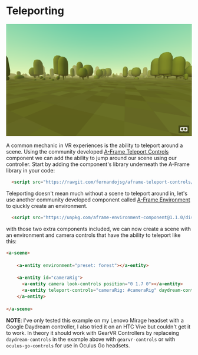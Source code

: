 # Teleporting

![teleporting example](screenshot.png)

A common mechanic in VR experiences is the ability to teleport around a scene. Using the community developed [A-Frame Teleport Controls](https://github.com/fernandojsg/aframe-teleport-controls) component we can add the ability to jump around our scene using our controller. Start by adding the component's library underneath the A-Frame library in your code:

```html
  <script src="https://rawgit.com/fernandojsg/aframe-teleport-controls/master/dist/aframe-teleport-controls.min.js"></script>
```

Teleporting doesn't mean much without a scene to teleport around in, let's use another community developed component called [A-Frame Environment](https://github.com/supermedium/aframe-environment-component) to qiuckly create an environment.

```html
  <script src="https://unpkg.com/aframe-environment-component@1.1.0/dist/aframe-environment-component.min.js"></script>
```

with those two extra components included, we can now create a scene with an environment and camera controls that have the ability to teleport like this:

```html
<a-scene>

    <a-entity environment="preset: forest"></a-entity>

    <a-entity id="cameraRig">
      <a-entity camera look-controls position="0 1.7 0"></a-entity>
      <a-entity teleport-controls="cameraRig: #cameraRig" daydream-controls></a-entity>
    </a-entity>

</a-scene>
```

**NOTE**: I've only tested this example on my Lenovo Mirage headset with a Google Daydream controller, I also tried it on an HTC Vive but couldn't get it to work. In theory it should work with GearVR Controllers by replaceing `daydream-controls` in the example above with `gearvr-controls` or with ` oculus-go-controls` for use in Oculus Go headsets.
